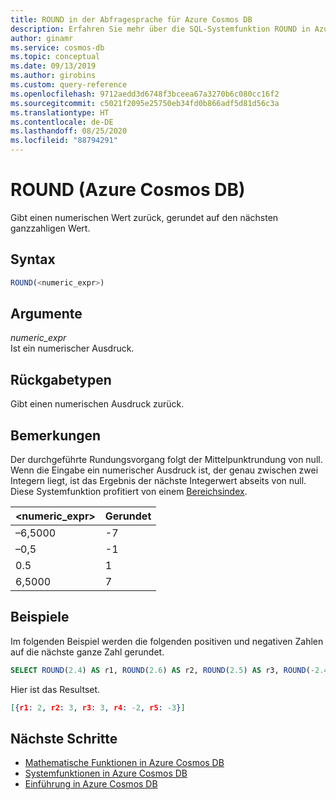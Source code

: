 ```yaml
---
title: ROUND in der Abfragesprache für Azure Cosmos DB
description: Erfahren Sie mehr über die SQL-Systemfunktion ROUND in Azure Cosmos DB.
author: ginamr
ms.service: cosmos-db
ms.topic: conceptual
ms.date: 09/13/2019
ms.author: girobins
ms.custom: query-reference
ms.openlocfilehash: 9712aedd3d6748f3bceea67a3270b6c080cc16f2
ms.sourcegitcommit: c5021f2095e25750eb34fd0b866adf5d81d56c3a
ms.translationtype: HT
ms.contentlocale: de-DE
ms.lasthandoff: 08/25/2020
ms.locfileid: "88794291"
---
```

# <a name="round-azure-cosmos-db"></a>ROUND (Azure Cosmos DB)
 Gibt einen numerischen Wert zurück, gerundet auf den nächsten ganzzahligen Wert.  
  
## <a name="syntax"></a>Syntax
  
```sql
ROUND(<numeric_expr>)  
```  
  
## <a name="arguments"></a>Argumente
  
*numeric_expr*  
   Ist ein numerischer Ausdruck.  
  
## <a name="return-types"></a>Rückgabetypen
  
  Gibt einen numerischen Ausdruck zurück.  
  
## <a name="remarks"></a>Bemerkungen
  
  Der durchgeführte Rundungsvorgang folgt der Mittelpunktrundung von null. Wenn die Eingabe ein numerischer Ausdruck ist, der genau zwischen zwei Integern liegt, ist das Ergebnis der nächste Integerwert abseits von null. Diese Systemfunktion profitiert von einem [Bereichsindex](index-policy.md#includeexclude-strategy).
  
  |<numeric_expr>|Gerundet|
  |-|-|
  |–6,5000|-7|
  |–0,5|-1|
  |0.5|1|
  |6,5000|7||
  
## <a name="examples"></a>Beispiele
  
  Im folgenden Beispiel werden die folgenden positiven und negativen Zahlen auf die nächste ganze Zahl gerundet.  
  
```sql
SELECT ROUND(2.4) AS r1, ROUND(2.6) AS r2, ROUND(2.5) AS r3, ROUND(-2.4) AS r4, ROUND(-2.6) AS r5  
```  
  
  Hier ist das Resultset.  
  
```json
[{r1: 2, r2: 3, r3: 3, r4: -2, r5: -3}]  
```  

## <a name="next-steps"></a>Nächste Schritte

- [Mathematische Funktionen in Azure Cosmos DB](sql-query-mathematical-functions.md)
- [Systemfunktionen in Azure Cosmos DB](sql-query-system-functions.md)
- [Einführung in Azure Cosmos DB](introduction.md)

